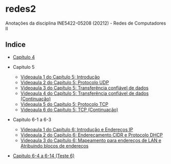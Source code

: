 # redes2

Anotações da disciplina INE5422-05208 (20212) - Redes de Computadores II

## Indice

- [Capítulo 4](capitulo4.md)

- Capitulo 5
  - [Videoaula 1 do Capítulo 5: Introdução](capitulo5-1.md)
  - [Videoaula 2 do Capítulo 5: Protocolo UDP](capitulo5-2.md)
  - [Videoaula 3 do Capítulo 5: Transferência confiável de dados](capitulo5-3.md)
  - [Videoaula 4 do Capítulo 5: Transferência confiável de dados (Continuação)](capitulo5-4.md)
  - [Videoaula 5 do Capítulo 5: Protocolo TCP](capitulo5-5.md)
  - [Videoaula 6 do Capítulo 5: TCP (Continuação)](capitulo5-6.md)

- Capitulo 6-1 a 6-3
  - [Videoaula 1 do Capítulo 6: Introdução e Endereços IP](capitulo6-1.md)
  - [Videoaula 2 do Capítulo 6: Endereçamento CIDR e Protocolo DHCP](capitulo6-2.md)
  - [Videoaula 3 do Capítulo 6: Mapeamento para endereços de LAN e Atribuindo blocos de endereços](capitulo6-3.md)

- [Capitulo 6-4 a 6-14 (Teste 6)](capitulo6-4a6-14.md)
